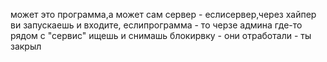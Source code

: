 может это программа,а может сам сервер - еслисервер,через хайпер ви запускаешь и входите, еслипрограмма - то черзе админа где-то рядом с "сервис" ищешь и снимашь блокирвку - они отработали - ты закрыл